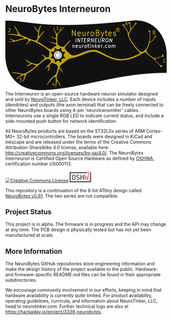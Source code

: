 # NeuroBytes Interneuron
![NeuroBytes Interneuron PCB front](/HARDWARE/NeuroBytes_Interneuron.png)
The Interneuron is an open-source hardware neuron simulator designed and sold by [NeuroTinker, LLC](http://www.neurotinker.com/). Each device includes a number of inputs (dendrites) and outputs (the axon terminal) that can be freely connected to other NeuroBytes boards using 4-pin 'neurotransmitter' cables. Interneurons use a single RGB LED to indicate current status, and include a side-mounted push button for network identification. 

All NeuroBytes products are based on the ST32L0x series of ARM Cortex-M0+ 32-bit microcontrollers. The boards were designed in KiCad and Inkscape and are released under the terms of the Creative Commons Attribution-ShareAlike 4.0 license, available here: http://creativecommons.org/licenses/by-sa/4.0/. The NeuroBytes Interneuron is Certified Open Source Hardware as defined by [OSHWA](https://www.oshwa.org), certification number US000113.


<a rel="license" href="http://creativecommons.org/licenses/by-sa/4.0/"><img alt="Creative Commons License" style="border-width:0" src="https://i.creativecommons.org/l/by-sa/4.0/88x31.png" /></a>
![OSHWA Certification](/oshwa.png)

This repository is a continuation of the 8-bit ATtiny design called [NeuroBytes v0.91](https://github.com/zakqwy/neurobytes). The two series are not compatible.

## Project Status
This project is in alpha. The firmware is in progress and the API may change at any time. The PCB design is physically tested but has not yet been manufactured at scale.

## More Information
The NeuroBytes GitHub repositories store engineering information and make the design history of the project available to the public. Hardware- and firmware-specific README.md files can be found in their appropriate subdirectories. 

We encourage community involvement in our efforts, keeping in mind that hardware availability is currently quite limited. For product availability, operating guidelines, curricula, and information about NeuroTinker, LLC, head to neurotinker.com. Further technical logs are also at https://hackaday.io/project/3339-neurobytes.
